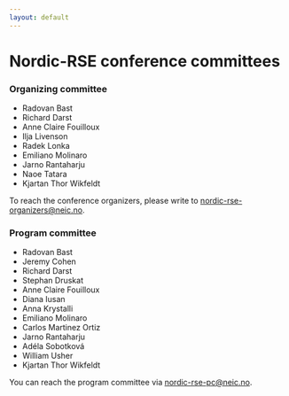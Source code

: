 ```yaml
---
layout: default
---
```


# Nordic-RSE conference committees


### Organizing committee

- Radovan Bast
- Richard Darst
- Anne Claire Fouilloux
- Ilja Livenson
- Radek Lonka
- Emiliano Molinaro
- Jarno Rantaharju
- Naoe Tatara
- Kjartan Thor Wikfeldt

To reach the conference organizers, please write to
[nordic-rse-organizers@neic.no](nordic-rse-organizers@neic.no).


### Program committee

- Radovan Bast
- Jeremy Cohen
- Richard Darst
- Stephan Druskat
- Anne Claire Fouilloux
- Diana Iusan
- Anna Krystalli
- Emiliano Molinaro
- Carlos Martinez Ortiz
- Jarno Rantaharju
- Adéla Sobotková
- William Usher
- Kjartan Thor Wikfeldt

You can reach the program committee via
[nordic-rse-pc@neic.no](nordic-rse-pc@neic.no).
